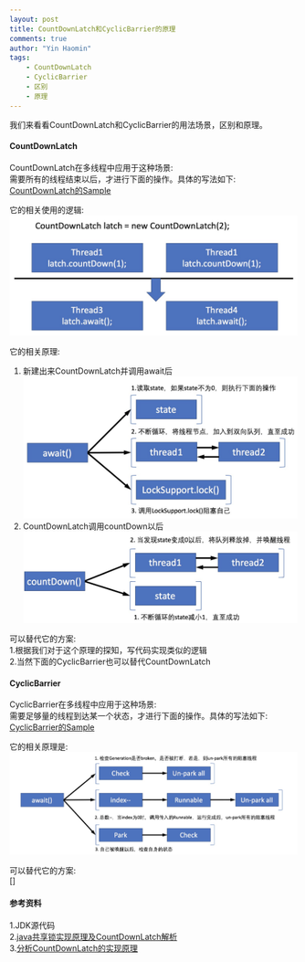 ```yaml
---
layout: post
title: CountDownLatch和CyclicBarrier的原理
comments: true
author: "Yin Haomin"
tags:
    - CountDownLatch
    - CyclicBarrier
    - 区别
    - 原理
---
```


我们来看看CountDownLatch和CyclicBarrier的用法场景，区别和原理。<br>

#### CountDownLatch
CountDownLatch在多线程中应用于这种场景:<br>
需要所有的线程结束以后，才进行下面的操作。具体的写法如下:<br>
[CountDownLatch的Sample](https://github.com/yinhaomin/common-test/tree/master/common-test-service/src/main/java/com/baidu/common/test/service/cocurrency)

它的相关使用的逻辑:<br>
![gras](/images/aqs/CountDownLatch_usage2.jpeg)<br>

它的相关原理:<br>
1. 新建出来CountDownLatch并调用await后<br>
![gras](/images/aqs/CountDownLatch_await6.jpeg)<br>
2. CountDownLatch调用countDown以后<br>
![gras](/images/aqs/CountDownLatch_countDown2.jpeg)<br>

可以替代它的方案:<br>
1.根据我们对于这个原理的探知，写代码实现类似的逻辑<br>
2.当然下面的CyclicBarrier也可以替代CountDownLatch<br>

#### CyclicBarrier
CyclicBarrier在多线程中应用于这种场景:<br>
需要足够量的线程到达某一个状态，才进行下面的操作。具体的写法如下:<br>
[CyclicBarrier的Sample](https://github.com/yinhaomin/common-test/tree/master/common-test-service/src/main/java/com/baidu/common/test/service/cocurrency)

它的相关原理是:<br>
![gras](/images/aqs/CylicBarrier_theory.jpeg)<br>

可以替代它的方案:<br>
[]

#### 参考资料
1.JDK源代码<br>
2.[java共享锁实现原理及CountDownLatch解析](http://blog.csdn.net/yanyan19880509/article/details/52349056)<br>
3.[分析CountDownLatch的实现原理](http://www.jianshu.com/p/fe027772e156)<br>
